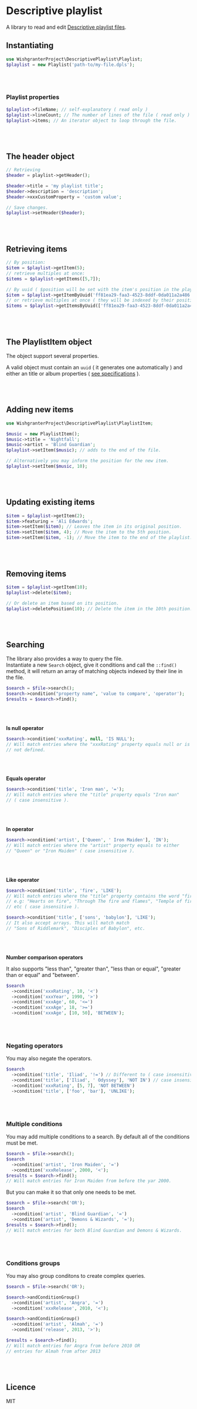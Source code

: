 # Descriptive playlist

A library to read and edit [Descriptive playlist files](https://github.com/wishgranter-project/descriptive-playlist-definition).

## Instantiating

```php
use WishgranterProject\DescriptivePlaylist\Playlist;
$playlist = new Playlist('path-to/my-file.dpls');
```

<br><br>

### Playlist properties

```php
$playlist->fileName; // self-explanatory ( read only )
$playlist->lineCount; // The number of lines of the file ( read only )
$playlist->items; // An iterator object to loop through the file.
```

<br><br>

## The header object

```php
// Retrieving
$header = playlist->getHeader();

$header->title = 'my playlist title';
$header->description = 'description';
$header->xxxCustomProperty = 'custom value';

// Save changes.
$playlist->setHeader($header);
```

<br><br>

## Retrieving items

```php
// By position:
$item = $playlist->getItem(5);
// retrieve multiples at once:
$items = $playlist->getItems([5,7]);

// By uuid ( $position will be set with the item's position in the playlist ):
$item = $playlist->getItemByUuid('ff81ea29-faa3-4523-8ddf-0da011a2a486', $position);
// or retrieve multiples at once ( they will be indexed by their position in the playlist )
$items = $playlist->getItemsByUuid(['ff81ea29-faa3-4523-8ddf-0da011a2a486', '008540f5-cf34-41ec-8b3f-9e1639695370']);


```

<br><br>

## The PlaylistItem object

The object support several properties.

A valid object must contain an `uuid` ( it generates one automatically ) and either an title or album properties ( [see specifications](https://github.com/wishgranter-project/descriptive-playlist-definition/blob/master/technical-specifications.md) ).

<br><br>

## Adding new items

```php
use WishgranterProject\DescriptivePlaylist\PlaylistItem;

$music = new PlaylistItem();
$music->title = 'Nightfall';
$music->artist = 'Blind Guardian';
$playlist->setItem($music); // adds to the end of the file.

// Alternatively you may inform the position for the new item.
$playlist->setItem($music, 10);
```

<br><br>

## Updating existing items

```php
$item = $playlist->getItem(2);
$item->featuring = 'Ali Edwards';
$item->setItem($item); // Leaves the item in its original position.
$item->setItem($item, 4); // Move the item to the 5th position.
$item->setItem($item, -1); // Move the item to the end of the playlist.
```

<br><br>

## Removing items

```php
$item = $playlist->getItem(10);
$playlist->delete($item);

// Or delete an item based on its position.
$playlist->deletePosition(10); // Delete the item in the 10th position.
```

<br><br>

## Searching

The library also provides a way to query the file.  
Instantiate a new `Search` object, give it conditions and call the `::find()` method, 
it will return an array of matching objects indexed by their line in the file.

```php
$search = $file->search();
$search->condition("property name", 'value to compare', 'operator');
$results = $search->find();
```

<br><br>

**Is null operator**

```php
$search->condition('xxxRating', null, 'IS NULL');
// Will match entries where the "xxxRating" property equals null or is 
// not defined.
```

<br><br>

**Equals operator**

```php
$search->condition('title', 'Iron man', '=');
// Will match entries where the "title" property equals "Iron man" 
// ( case insensitive ).
```

<br><br>

**In operator**

```php
$search->condition('artist', ['Queen', ' Iron Maiden'], 'IN');
// Will match entries where the "artist" property equals to either 
// "Queen" or "Iron Maiden" ( case insensitive ).
```

<br><br>

**Like operator**

```php
$search->condition('title', 'fire', 'LIKE');
// Will match entries where the "title" property contains the word "fire"
// e.g: "Hearts on fire", "Through The fire and flames", "Temple of fire"
// etc ( case insensitive ).

$search->condition('title', ['sons', 'babylon'], 'LIKE');
// It also accept arrays. This will match match 
// "Sons of Riddlemark", "Disciples of Babylon", etc.
```

<br><br>

**Number comparison operators**

It also supports "less than", "greater than", "less than or equal", "greater than or equal" and "between".

```php
$search
  ->condition('xxxRating', 10, '<')
  ->condition('xxxYear', 1990, '>')
  ->condition('xxxAge', 60, '<=')
  ->condition('xxxAge', 18, '>=')
  ->condition('xxxAge', [10, 50], 'BETWEEN');
```

<br><br>

### Negating operators

You may also negate the operators.

```php
$search
  ->condition('title', 'Iliad', '!=') // Different to ( case insensitive ).
  ->condition('title', ['Iliad', ' Odyssey'], 'NOT IN') // case insensitive.
  ->condition('xxxRating', [5, 7], 'NOT BETWEEN')
  ->condition('title', ['foo', 'bar'], 'UNLIKE');
```

<br><br>

### Multiple conditions

You may add multiple conditions to a search.
By default all of the conditions must be met.

```php
$search = $file->search();
$search
  ->condition('artist', 'Iron Maiden', '=')
  ->condition('xxxRelease', 2000, '<');
$results = $search->find();
// Will match entries for Iron Maiden from before the yar 2000.
```

But you can make it so that only one needs to be met.

```php
$search = $file->search('OR');
$search
  ->condition('artist', 'Blind Guardian', '=')
  ->condition('artist', 'Demons & Wizards', '=');
$results = $search->find();
// Will match entries for both Blind Guardian and Demons & Wizards.
```

<br><br>

### Conditions groups

You may also group conditons to create complex queries.

```php
$search = $file->search('OR');

$search->andConditionGroup()
  ->condition('artist', 'Angra', '=')
  ->condition('xxxRelease', 2010, '<');

$search->andConditionGroup()
  ->condition('artist', 'Almah', '=')
  ->condition('release', 2013, '>');

$results = $search->find();
// Will match entries for Angra from before 2010 OR
// entries for Almah from after 2013
```

<br><br>

## Licence

MIT
